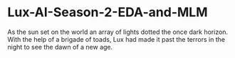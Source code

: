 # Lux-AI-Season-2-EDA-and-MLM
As the sun set on the world an array of lights dotted the once dark horizon. With the help of a brigade of toads, Lux had made it past the terrors in the night to see the dawn of a new age. 
